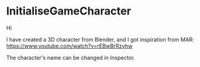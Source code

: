 # InitialiseGameCharacter

Hi

I have created a 3D character from Blender, and I got inspiration from MAR: https://www.youtube.com/watch?v=rEBwBrRzyhw 

The character's name can be changed in Inspector.